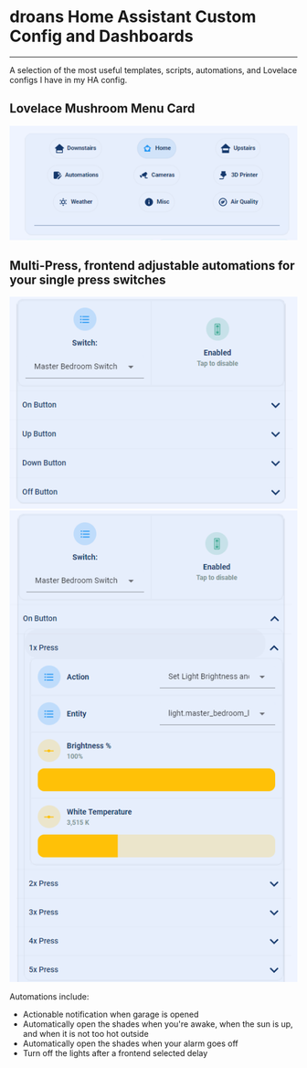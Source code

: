 # droans Home Assistant Custom Config and Dashboards
---

A selection of the most useful templates, scripts, automations, and Lovelace configs I have in my HA config.

## Lovelace Mushroom Menu Card

![Example Menu](/images/menu.png)

## Multi-Press, frontend adjustable automations for your single press switches

![Switch Example 1](/images/switch_1.png)
![Switch Example 2](/images/switch_2.png)


Automations include:
* Actionable notification when garage is opened
* Automatically open the shades when you're awake, when the sun is up, and when it is not too hot outside
* Automatically open the shades when your alarm goes off
* Turn off the lights after a frontend selected delay